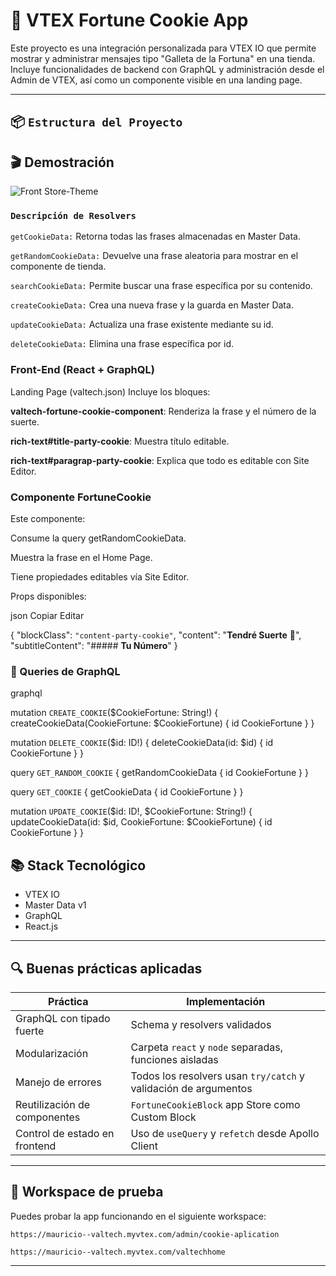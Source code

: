 # 🍪 VTEX Fortune Cookie App

Este proyecto es una integración personalizada para VTEX IO que permite mostrar y administrar mensajes tipo "Galleta de la Fortuna" en una tienda. Incluye funcionalidades de backend con GraphQL y administración desde el Admin de VTEX, así como un componente visible en una landing page.

---

## 📦 `Estructura del Proyecto`

## 🎬 Demostración

![Front Store-Theme](./assets/screen-capture-_3_.gif)


### `Descripción de Resolvers`

`getCookieData:` Retorna todas las frases almacenadas en Master Data.

`getRandomCookieData:` Devuelve una frase aleatoria para mostrar en el componente de tienda.

`searchCookieData:` Permite buscar una frase específica por su contenido.

`createCookieData:` Crea una nueva frase y la guarda en Master Data.

`updateCookieData:` Actualiza una frase existente mediante su id.

`deleteCookieData:` Elimina una frase específica por id.

### Front-End (React + GraphQL)
Landing Page (valtech.json)
Incluye los bloques:

**valtech-fortune-cookie-component**: Renderiza la frase y el número de la suerte.

**rich-text#title-party-cookie**: Muestra título editable.

**rich-text#paragrap-party-cookie**: Explica que todo es editable con Site Editor.


### Componente FortuneCookie
Este componente:

Consume la query getRandomCookieData.

Muestra la frase en el Home Page.

Tiene propiedades editables vía Site Editor.

Props disponibles:

json
Copiar
Editar

{
  "blockClass": `"content-party-cookie"`,
  "content": "**Tendré Suerte** 🍪",
  "subtitleContent": "##### **Tu Número**"
}

### 🔧 Queries de GraphQL 
graphql

mutation `CREATE_COOKIE`($CookieFortune: String!) {
  createCookieData(CookieFortune: $CookieFortune) {
    id
    CookieFortune
  }
}

mutation `DELETE_COOKIE`($id: ID!) {
  deleteCookieData(id: $id) {
    id
    CookieFortune
  }
}

query `GET_RANDOM_COOKIE` {
  getRandomCookieData {
    id
    CookieFortune
  }
}

query `GET_COOKIE` {
  getCookieData {
    id
    CookieFortune
  }
}

mutation `UPDATE_COOKIE`($id: ID!, $CookieFortune: String!) {
  updateCookieData(id: $id, CookieFortune: $CookieFortune) {
    id
    CookieFortune
  }
}

## 📚 Stack Tecnológico

- VTEX IO
- Master Data v1
- GraphQL
- React.js

---


## 🔍 Buenas prácticas aplicadas

| Práctica                        | Implementación                                                      |
|-------------------------------|-----------------------------------------------------------------------|
| GraphQL con tipado fuerte      | Schema y resolvers validados                                         |
| Modularización                 | Carpeta `react` y `node` separadas, funciones aisladas               |
| Manejo de errores              | Todos los resolvers usan `try/catch` y validación de argumentos      |
| Reutilización de componentes   | `FortuneCookieBlock` app Store como Custom Block               |
| Control de estado en frontend  | Uso de `useQuery` y `refetch` desde Apollo Client                    |

---

## 🧪 Workspace de prueba

Puedes probar la app funcionando en el siguiente workspace:

```
https://mauricio--valtech.myvtex.com/admin/cookie-aplication

https://mauricio--valtech.myvtex.com/valtechhome

```
---

